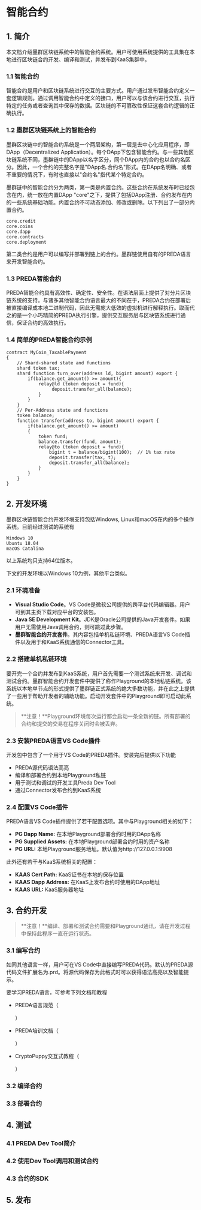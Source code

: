 # 智能合约

## 1. 简介

本文档介绍墨群区块链系统中的智能合约系统。用户可使用系统提供的工具集在本地进行区块链合约开发、编译和测试，并发布到KaaS集群中。

### 1.1 智能合约

智能合约是用户和区块链系统进行交互的主要方式。用户通过发布智能合约定义一套逻辑规则。通过调用智能合约中定义的接口，用户可以与该合约进行交互，执行特定的任务或者查询其中保存的数据。区块链的不可篡改性保证这套合约逻辑的正确执行。

### 1.2 墨群区块链系统上的智能合约

墨群区块链中的智能合约系统是一个两层架构，第一层是去中心化应用程序，即DApp（Decentralized Application）。每个DApp下包含智能合约。与一些其他区块链系统不同，墨群链中的DApp以名字区分，同个DApp内的合约也以合约名区分。因此，一个合约的完整名字是"DApp名.合约名"形式。在DApp名明确、或者不重要的情况下，有时也直接以"合约名"指代某个特定合约。

墨群链中的智能合约分为两类，第一类是内置合约。这些合约在系统发布时已经包含在内，统一放在内置DApp "core"之下，提供了包括DApp注册、合约发布在内的一些系统基础功能。内置合约不可动态添加、修改或删除。以下列出了一部分内置合约。

```
core.credit
core.coins
core.dapp
core.contracts
core.deployment
```

第二类合约是用户可以编写并部署到链上的合约。墨群链使用自有的PREDA语言来开发智能合约。

### 1.3 PREDA智能合约

PREDA智能合约具有高效性、确定性、安全性。在语法层面上提供了对分片区块链系统的支持。与诸多其他智能合约语言最大的不同在于，PREDA合约在部署后被直接编译成本地二进制代码，因此无需庞大低效的虚拟机进行解释执行。取而代之的是一个小巧精简的PREDA执行引擎，提供交互服务层与区块链系统进行通信，保证合约的高效执行。

### 1.4 简单的PREDA智能合约示例

```
contract MyCoin_TaxablePayment
{
	// Shard-shared state and functions
	shard token tax;
	shard function turn_over(address ld, bigint amount) export {
		if(balance.get_amount() >= amount){
			relay@ld (token deposit = fund){
				 deposit.transfer_all(balance);
			}
		}
	}
	// Per-Address state and functions
	token balance;
	function transfer(address to, bigint amount) export {
		if(balance.get_amount() >= amount)
		{   
			token fund;
			balance.transfer(fund, amount);
			relay@to (token deposit = fund){
				bigint t = balance/bigint(100);  // 1% tax rate
				deposit.transfer(tax, t);
				deposit.transfer_all(balance);
			}
		}
	}
}
```

## 2. 开发环境

墨群区块链智能合约开发环境支持包括Windows, Linux和macOS在内的多个操作系统。目前经过测试的系统有

```
Windows 10
Ubuntu 18.04
macOS Catalina
```

以上系统均只支持64位版本。

下文的开发环境以Windows 10为例，其他平台类似。

### 2.1 环境准备

- **Visual Studio Code**。VS Code是微软公司提供的跨平台代码编辑器。用户可到其主页下载对应平台的安装包。
- **Java SE Development Kit**。JDK是Oracle公司提供的Java开发套件。如果用户无需使用Java调用合约，则可跳过此步骤。
- **墨群智能合约开发套件**。其内容包括单机私链环境、PREDA语言VS Code插件以及用于和KaaS系统通信的Connector工具。

### 2.2 搭建单机私链环境

要开完一个合约并发布到KaaS系统，用户首先需要一个测试系统来开发、调试和测试合约。墨群智能合约开发套件中提供了称作Playground的本地私链系统。该系统以本地单节点的形式提供了墨群链正式系统的绝大多数功能，并在此之上提供了一些用于帮助开发者的辅助功能。启动开发套件中的Playground即可启动此系统。

> **注意！**Playground环境每次运行都会启动一条全新的链。所有部署的合约和提交的交易在程序关闭时会被丢弃。

### 2.3 安装PREDA语言VS Code插件

开发包中包含了一个用于VS Code的PREDA插件。安装完后提供以下功能

- PREDA源代码语法高亮
- 编译和部署合约到本地Playground私链
- 用于测试和调试的开发工具Preda Dev Tool
- 通过Connector发布合约到KaaS系统

### 2.4 配置VS Code插件

PREDA语言VS Code插件提供了若干配置选项。其中与Playground相关的如下：

- **PG Dapp Name:** 在本地Playground部署合约时用的DApp名称
- **PG Supplied Assets:** 在本地Playground部署合约时用的资产名称
- **PG URL:** 本地Playground服务地址。默认值为http://127.0.0.1:9908

此外还有若干与KaaS系统相关的配置：

- **KAAS Cert Path:** KaaS证书在本地的保存位置
- **KAAS Dapp Address:** 在KaaS上发布合约时使用的DApp地址
- **KAAS URL:** KaaS服务器地址

## 3. 合约开发

> **注意！**编译、部署和测试合约需要和Playground通讯，请在开发过程中保持此程序一直在运行状态。

### 3.1 编写合约

如同其他语言一样，用户可在VS Code中直接编写PREDA代码。默认的PREDA源代码文件扩展名为.prd。将源代码保存为此格式时可以获得语法高亮以及智能提示。

要学习PREDA语言，可参考下列文档和教程

- PREDA语言规范（

  [https://github.com/jiapw/oxd_preal/blob/master/spec/preal_v1_cn.md]: https://github.com/jiapw/oxd_preal/blob/master/spec/preal_v1_cn.md

  ）

- PREDA培训文档（

  [https://docs.google.com/presentation/d/1Dh2hH8dh9Zpv935tPA-_RqXyerWfy7ZrJVQJ9Yq-qvQ/edit#slide=id.gddc6b1e607_0_5]: https://docs.google.com/presentation/d/1Dh2hH8dh9Zpv935tPA-_RqXyerWfy7ZrJVQJ9Yq-qvQ/edit#slide=id.gddc6b1e607_0_5

  ）

- CryptoPuppy交互式教程（

  [http://bc.moqun.cn/puppy/index.html]: http://bc.moqun.cn/puppy/index.html

  ）

### 3.2 编译合约

### 3.3 部署合约

## 4. 测试

### 4.1 PREDA Dev Tool简介

### 4.2 使用Dev Tool调用和测试合约

### 4.3 合约的SDK

## 5. 发布

